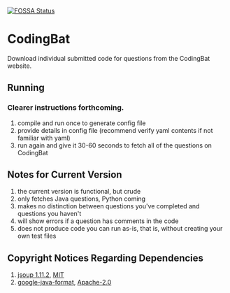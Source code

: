 [![FOSSA Status](https://app.fossa.io/api/projects/custom%2B3903%2Fcodingbat%2F.svg?type=shield)](https://app.fossa.io/projects/custom%2B3903%2Fcodingbat%2F?ref=badge_shield)

# CodingBat
Download individual submitted code for questions from the CodingBat website.

## Running
### Clearer instructions forthcoming.
1. compile and run once to generate config file
2. provide details in config file (recommend verify yaml contents if not familiar with yaml)
3. run again and give it 30-60 seconds to fetch all of the questions on CodingBat

## Notes for Current Version
1. the current version is functional, but crude
2. only fetches Java questions, Python coming
3. makes no distinction between questions you've completed and questions you haven't
4. will show errors if a question has comments in the code
5. does not produce code you can run as-is, that is, without creating your own test files

## Copyright Notices Regarding Dependencies
1. [jsoup 1.11.2](https://jsoup.org/), [MIT](https://opensource.org/licenses/MIT)
2. [google-java-format](https://github.com/google/google-java-format), [Apache-2.0](https://www.apache.org/licenses/LICENSE-2.0)